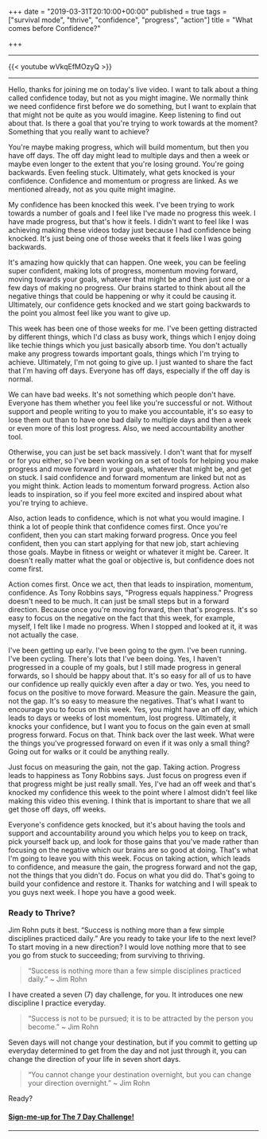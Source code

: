 +++
date = "2019-03-31T20:10:00+00:00"
published = true
tags = ["survival mode", "thrive", "confidence", "progress", "action"]
title = "What comes before Confidence?"

+++
***

{{< youtube  wVkqEfMOzyQ >}}

***

Hello, thanks for joining me on today's live video. I want to talk about a thing called confidence today, but not as you might imagine. We normally think we need confidence first before we do something, but I want to explain that that might not be quite as you would imagine. Keep listening to find out about that. Is there a goal that you're trying to work towards at the moment? Something that you really want to achieve?

You're maybe making progress, which will build momentum, but then you have off days. The off day might lead to multiple days and then a week or maybe even longer to the extent that you're losing ground. You're going backwards. Even feeling stuck. Ultimately, what gets knocked is your confidence. Confidence and momentum or progress are linked. As we mentioned already, not as you quite might imagine.

My confidence has been knocked this week. I've been trying to work towards a number of goals and I feel like I've made no progress this week. I have made progress, but that's how it feels. I didn't want to feel like I was achieving making these videos today just because I had confidence being knocked. It's just being one of those weeks that it feels like I was going backwards.

It's amazing how quickly that can happen. One week, you can be feeling super confident, making lots of progress, momentum moving forward, moving towards your goals, whatever that might be and then just one or a few days of making no progress. Our brains started to think about all the negative things that could be happening or why it could be causing it. Ultimately, our confidence gets knocked and we start going backwards to the point you almost feel like you want to give up.

This week has been one of those weeks for me. I've been getting distracted by different things, which I'd class as busy work, things which I enjoy doing like techie things which you just basically absorb time. You don't actually make any progress towards important goals, things which I'm trying to achieve. Ultimately, I'm not going to give up. I just wanted to share the fact that I'm having off days. Everyone has off days, especially if the off day is normal.

We can have bad weeks. It's not something which people don't have. Everyone has them whether you feel like you're successful or not. Without support and people writing to you to make you accountable, it's so easy to lose them out than to have one bad daily to multiple days and then a week or even more of this lost progress. Also, we need accountability another tool.

Otherwise, you can just be set back massively. I don't want that for myself or for you either, so I've been working on a set of tools for helping you make progress and move forward in your goals, whatever that might be, and get on stuck. I said confidence and forward momentum are linked but not as you might think. Action leads to momentum forward progress. Action also leads to inspiration, so if you feel more excited and inspired about what you're trying to achieve.

Also, action leads to confidence, which is not what you would imagine. I think a lot of people think that confidence comes first. Once you're confident, then you can start making forward progress. Once you feel confident, then you can start applying for that new job, start achieving those goals. Maybe in fitness or weight or whatever it might be. Career. It doesn't really matter what the goal or objective is, but confidence does not come first.

Action comes first. Once we act, then that leads to inspiration, momentum, confidence. As Tony Robbins says, "Progress equals happiness." Progress doesn't need to be much. It can just be small steps but in a forward direction. Because once you're moving forward, then that's progress. It's so easy to focus on the negative on the fact that this week, for example, myself, I felt like I made no progress. When I stopped and looked at it, it was not actually the case.

I've been getting up early. I've been going to the gym. I've been running. I've been cycling. There's lots that I've been doing. Yes, I haven't progressed in a couple of my goals, but I still made progress in general forwards, so I should be happy about that. It's so easy for all of us to have our confidence up really quickly even after a day or two. Yes, you need to focus on the positive to move forward. Measure the gain. Measure the gain, not the gap. It's so easy to measure the negatives.
That's what I want to encourage you to focus on this week. Yes, you might have an off day, which leads to days or weeks of lost momentum, lost progress. Ultimately, it knocks your confidence, but I want you to focus on the gain even at small progress forward. Focus on that. Think back over the last week. What were the things you've progressed forward on even if it was only a small thing? Going out for walks or it could be anything really.

Just focus on measuring the gain, not the gap. Taking action. Progress leads to happiness as Tony Robbins says. Just focus on progress even if that progress might be just really small. Yes, I've had an off week and that's knocked my confidence this week to the point where I almost didn't feel like making this video this evening. I think that is important to share that we all get those off days, off weeks.

Everyone's confidence gets knocked, but it's about having the tools and support and accountability around you which helps you to keep on track, pick yourself back up, and look for those gains that you've made rather than focusing on the negative which our brains are so good at doing. That's what I'm going to leave you with this week. Focus on taking action, which leads to confidence, and measure the gain, the progress forward and not the gap, not the things that you didn't do. Focus on what you did do. That's going to build your confidence and restore it. Thanks for watching and I will speak to you guys next week. I hope you have a good week.


### Ready to Thrive?

Jim Rohn puts it best. “Success is nothing more than a few simple disciplines practiced daily.” Are you ready to take your life to the next level? To start moving in a new direction? I would love nothing more that to see you go from stuck to succeeding; from surviving to thriving.

> “Success is nothing more than a few simple disciplines practiced daily.” ~ Jim Rohn

I have created a seven (7) day challenge, for you. It introduces one new discipline I practice everyday.

> “Success is not to be pursued; it is to be attracted by the person you become.” ~ Jim Rohn

Seven days will not change your destination, but if you commit to getting up everyday determined to get from the day and not just through it, you can change the direction of your life in seven short days.

> “You cannot change your destination overnight, but you can change your direction overnight.” ~ Jim Rohn

Ready?


#### [Sign-me-up for The 7 Day Challenge!](https://fearextinguishers.com/)

***
